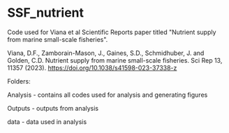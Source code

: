 # SSF_nutrient
Code used for Viana et al Scientific Reports paper titled "Nutrient supply from marine small-scale fisheries". 

Viana, D.F., Zamborain-Mason, J., Gaines, S.D., Schmidhuber, J. and Golden, C.D. Nutrient supply from marine small-scale fisheries. Sci Rep 13, 11357 (2023). https://doi.org/10.1038/s41598-023-37338-z

Folders:

Analysis - contains all codes used for analysis and generating figures

Outputs - outputs from analysis

data - data used in analysis

